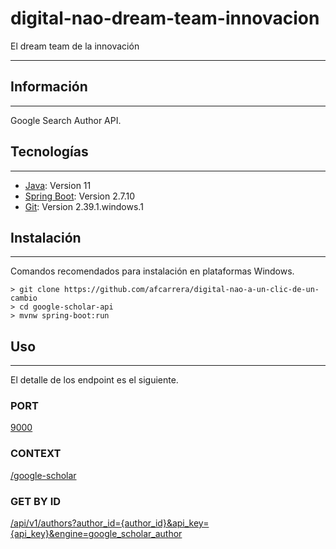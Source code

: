 # digital-nao-dream-team-innovacion
 El dream team de la innovación
***

## Información
***
Google Search Author API.
## Tecnologías
***
* [Java](https://www.java.com/es/download/ie_manual.jsp): Version 11
* [Spring Boot](https://spring.io/projects/spring-boot): Version 2.7.10
* [Git](https://mirrors.edge.kernel.org/pub/software/scm/git/): Version 2.39.1.windows.1

## Instalación
***
Comandos recomendados para instalación en plataformas Windows.
```
> git clone https://github.com/afcarrera/digital-nao-a-un-clic-de-un-cambio
> cd google-scholar-api
> mvnw spring-boot:run 
```
## Uso
***
El detalle de los endpoint es el siguiente.

### PORT
[9000](#)

### CONTEXT
[/google-scholar](#)

### GET BY ID
[/api/v1/authors?author_id={author_id}&api_key={api_key}&engine=google_scholar_author](#)
